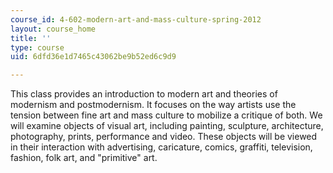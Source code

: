 ```yaml
---
course_id: 4-602-modern-art-and-mass-culture-spring-2012
layout: course_home
title: ''
type: course
uid: 6dfd36e1d7465c43062be9b52ed6c9d9

---
```

This class provides an introduction to modern art and theories of modernism and postmodernism. It focuses on the way artists use the tension between fine art and mass culture to mobilize a critique of both. We will examine objects of visual art, including painting, sculpture, architecture, photography, prints, performance and video. These objects will be viewed in their interaction with advertising, caricature, comics, graffiti, television, fashion, folk art, and "primitive" art.
